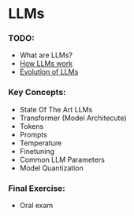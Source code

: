 # LLMs

### TODO:
- What are LLMs?
- [How LLMs work](https://medium.com/data-science-at-microsoft/how-large-language-models-work-91c362f5b78f)
- [Evolution of LLMs](https://medium.com/@simon_attard/the-evolution-of-llms-over-the-last-12-months-188a04edb3ac)

### Key Concepts:
- State Of The Art LLMs
- Transformer (Model Architecute)
- Tokens
- Prompts
- Temperature
- Finetuning
- Common LLM Parameters
- Model Quantization

### Final Exercise:
- Oral exam
